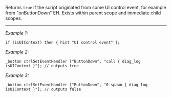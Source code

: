 Returns `true` if the script originated from some UI control event, for example from "onButtonDown" EH. Exists within parent scope and immediate child scopes.


---
*Example 1:*
```sqf
if (isUIContext) then { hint "UI control event" };
```

*Example 2:*
```sqf
_button ctrlSetEventHandler ["ButtonDown", "call { diag_log isUIContext }"]; // outputs true
```

*Example 3:*
```sqf
_button ctrlSetEventHandler ["ButtonDown", "0 spawn { diag_log isUIContext }"]; // outputs false
```